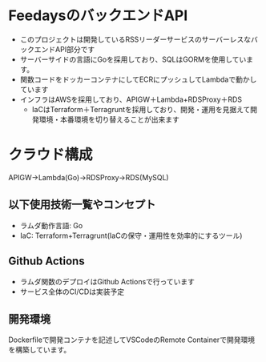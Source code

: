 # FeedaysのバックエンドAPI
- このプロジェクトは開発しているRSSリーダーサービスのサーバーレスなバックエンドAPI部分です
- サーバーサイドの言語にGoを採用しており、SQLはGORMを使用しています。
- 関数コードをドッカーコンテナにしてECRにプッシュしてLambdaで動かしています
- インフラはAWSを採用しており、APIGW＋Lambda+RDSProxy＋RDS
  - IaCはTerraform＋Terragruntを採用しており、開発・運用を見据えて開発環境・本番環境を切り替えることが出来ます
# クラウド構成
APIGW->Lambda(Go)->RDSProxy->RDS(MySQL)

## 以下使用技術一覧やコンセプト
- ラムダ動作言語: Go
- IaC: Terraform+Terragrunt(IaCの保守・運用性を効率的にするツール)

## Github Actions
- ラムダ関数のデプロイはGithub Actionsで行っています
- サービス全体のCI/CDは実装予定

## 開発環境
Dockerfileで開発コンテナを記述してVSCodeのRemote Containerで開発環境を構築しています。

